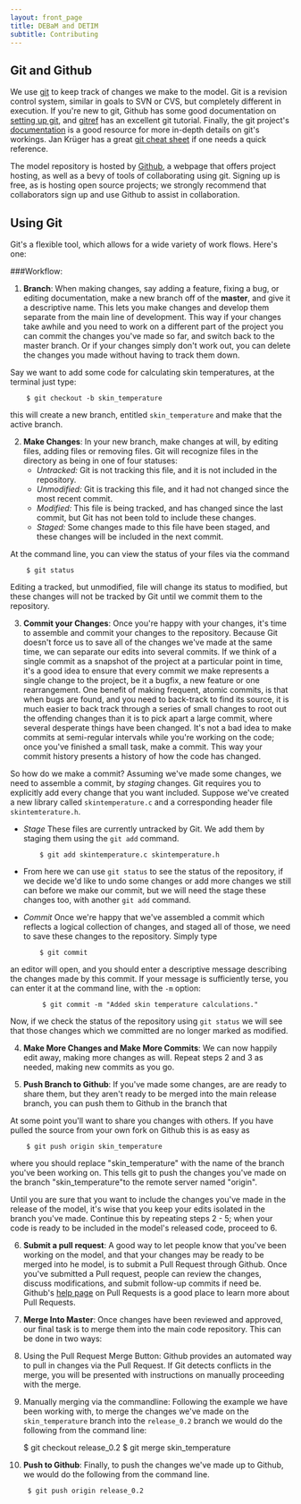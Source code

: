 ```yaml
---
layout: front_page 
title: DEBaM and DETIM
subtitle: Contributing
---
```


Git and Github
--------------
We use [git](git-scm.com) to keep track of changes we make to
the model. Git is a revision control system, similar in goals
to SVN or CVS, but completely different in execution. 
If you're new to git, Github has some good documentation on
[setting up git](https://help.github.com/articles/set-up-git),
and [gitref](http://gitref.org/) has an excellent git tutorial.
Finally, the git project's 
[documentation](http://git-scm.com/documentation) is a good resource
for more in-depth details on git's workings. Jan Krüger has a great
[git cheat sheet](http://jan-krueger.net/development/git-cheat-sheet-take-two)
if one needs a quick reference.

The model repository is hosted by [Github](http://github.com),
a webpage that offers project hosting, as well as a bevy of tools
of collaborating using git. Signing up is free, as is hosting
open source projects; we strongly recommend that collaborators
sign up and use Github to assist in collaboration.

Using Git
---------
Git's a flexible tool, which allows for a wide variety of
work flows.  Here's one:

###Workflow:

1. __Branch__:
  When making changes, say adding a feature, fixing a bug,
  or editing documentation, make a new branch off of
  the **master**, and give it a descriptive name.
  This lets you make changes and develop them separate
  from the main line of development. This way if your changes take
  awhile and you need to work on a different part of the project
  you can commit the changes you've made so far, and switch
  back to the master branch. Or if your changes simply don't
  work out, you can delete the changes you made without
  having to track them down.

  Say we want to add some code for calculating skin temperatures,
  at the terminal just type:

        $ git checkout -b skin_temperature
  this will create a new branch, entitled ```skin_temperature```
  and make that the active branch.

2. __Make Changes__:
  In your new branch, make changes at will, by
  editing files, adding files or removing files.
  Git will recognize files in the directory as being in one of
  four statuses:
    - *Untracked:* Git is not tracking this file, and it is not
      included in the repository.
    - *Unmodified:* Git is tracking this file, and it had not
      changed since the most recent commit.
    - *Modified:* This file is being tracked, and has changed
      since the last commit, but Git has not been told to
      include these changes.
    - *Staged:* Some changes made to this file have been staged,
      and these changes will be included in the next commit.
  
  At the command line, you can view the status of your files
  via the command

        $ git status 
  Editing a tracked, but unmodified, file will change its status
  to modified, but these changes will not be tracked by Git until we
  commit them to the repository. 

3. __Commit your Changes__:
  Once you're happy with your changes, it's time to assemble
  and commit your changes to the repository. Because Git doesn't
  force us to save all of the changes we've made at the same time,
  we can separate our edits into several commits. If we think 
  of a single commit as a snapshot of the project at a particular
  point in time, it's a good idea to ensure that every commit
  we make represents a single change to the project, be it a
  bugfix, a new feature or one rearrangement. One benefit
  of making frequent, atomic commits, is that when bugs are found,
  and you need to back-track to find its source, it is much easier
  to back track through a series of small changes to root out the
  offending changes than it is to pick apart a large commit, where
  several desperate things have been changed. It's not a bad idea
  to make commits at semi-regular intervals while you're working
  on the code; once you've finished a small task, make a commit.
  This way your commit history presents a history of how the code
  has changed.

  So how do we make a commit? Assuming we've made some changes,
  we need to assemble a commit, by *staging* changes. Git requires
  you to explicitly add every change that you want included. Suppose
  we've created a new library called ```skintemperature.c``` and
  a corresponding header file ```skintemterature.h```. 
  * *Stage* These files are currently untracked by Git. We add them
    by staging them using the ```git add``` command.

            $ git add skintemperature.c skintemperature.h
  * From here we can use ```git status``` to see the status of
    the repository, if we decide we'd like to undo some changes
    or add more changes we still can before we make our commit,
    but we will need the stage these changes too, with another
    ```git add``` command.
  * *Commit* Once we're happy that we've assembled a commit
  which reflects a logical collection of changes, and staged all
  of those, we need to save these changes to the repository.
  Simply type

            $ git commit
  an editor will open, and you should enter a descriptive message
  describing the changes made by this commit.
  If your message is sufficiently terse, you can enter it at the
  command line, with the ```-m``` option:

            $ git commit -m "Added skin temperature calculations."
  Now, if we check the status of the repository using ```git status```
  we will see that those changes which we committed are no longer marked
  as modified.

4. __Make More Changes and Make More Commits__:
  We can now happily edit away, making more changes as will. Repeat
  steps 2 and 3 as needed, making new commits as you go.
 
4. __Push Branch to Github__:
  If you've made some changes, are are ready to share them, but
  they aren't ready to be merged into the main release branch,
  you can push them to Github in the branch that 

  At some point you'll want to share you changes with others. If you
  have pulled the source from your own fork on Github this is
  as easy as

        $ git push origin skin_temperature
  where you should replace "skin\_temperature" with the name of the
  branch you've been working on.
  This tells git to push the changes you've made on the branch 
  "skin\_temperature"to the remote server named "origin".

  Until you are sure that you want to include the changes you've made
  in the release of the model, it's wise that you keep your edits isolated
  in the branch you've made. Continue this by repeating steps
  2 - 5; when your code is ready to be included in the model's
  released code, proceed to 6.
   
6. __Submit a pull request__:
  A good way to let people know that you've been working on the model,
  and that your changes may be ready to be merged into he model, is to
  submit a Pull Request through Github. Once you've submitted a Pull
  request, people can review the changes, discuss modifications, and
  submit follow-up commits if need be.  Github's
  [help page](https://help.github.com/articles/using-pull-requests)
  on Pull Requests is a good place to learn more about Pull Requests.
 
8. __Merge Into Master__:
  Once changes have been reviewed and approved, our final task is to
  merge them into the main code repository. This can be done in
  two ways:
  1. Using the Pull Request Merge Button: Github provides an automated
     way to pull in changes via the Pull Request. If Git detects conflicts
     in the merge, you will be presented with instructions on manually proceeding
     with the merge.

  2. Manually merging via the commandline:
     Following the example we have been working with, to merge
     the changes we've made on the ```skin_temperature```
     branch into the ```release_0.2``` branch we would do the following
     from the command line:


        $ git checkout release_0.2 
        $ git merge skin_temperature

9. __Push to Github__:
  Finally, to push the changes we've made up to Github, we would do the following
  from the command line.

        $ git push origin release_0.2
